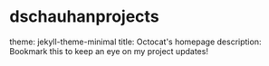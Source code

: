 # dschauhanprojects
theme: jekyll-theme-minimal
title: Octocat's homepage
description: Bookmark this to keep an eye on my project updates!
